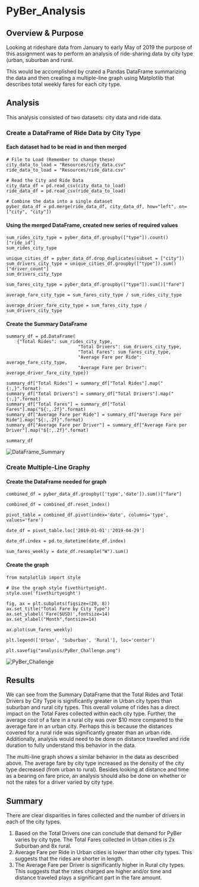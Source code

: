 # PyBer_Analysis

## Overview & Purpose
Looking at rideshare data from January to early May of 2019 the purpose of this assignment was to perform an analysis of ride-sharing data by city type (urban, suburban and rural.

This would be accomplished by crated a Pandas DataFrame summarizing the data and then creating a multiple-line graph using Matplotlib that describes total weekly fares for each city type.

## Analysis
This analysis consisted of two datasets: city data and ride data.

### Create a DataFrame of Ride Data by City Type
#### Each dataset had to be read in and then merged
```
# File to Load (Remember to change these)
city_data_to_load = "Resources/city_data.csv"
ride_data_to_load = "Resources/ride_data.csv"

# Read the City and Ride Data
city_data_df = pd.read_csv(city_data_to_load)
ride_data_df = pd.read_csv(ride_data_to_load)

# Combine the data into a single dataset
pyber_data_df = pd.merge(ride_data_df, city_data_df, how="left", on=["city", "city"])
```

#### Using the merged DataFrame, created new series of required values
```
sum_rides_city_type = pyber_data_df.groupby(["type"]).count()["ride_id"]
sum_rides_city_type

unique_cities_df = pyber_data_df.drop_duplicates(subset = ["city"])
sum_drivers_city_type = unique_cities_df.groupby(["type"]).sum()["driver_count"]
sum_drivers_city_type

sum_fares_city_type = pyber_data_df.groupby(["type"]).sum()["fare"]

average_fare_city_type = sum_fares_city_type / sum_rides_city_type

average_driver_fare_city_type = sum_fares_city_type / sum_drivers_city_type
```

#### Create the Summary DataFrame
```
summary_df = pd.DataFrame(
    {"Total Rides": sum_rides_city_type,
                           "Total Drivers": sum_drivers_city_type,
                           "Total Fares": sum_fares_city_type,
                           "Average Fare per Ride": average_fare_city_type,
                           "Average Fare per Driver": average_driver_fare_city_type})
                           
summary_df["Total Rides"] = summary_df["Total Rides"].map("{:,}".format)
summary_df["Total Drivers"] = summary_df["Total Drivers"].map("{:,}".format)
summary_df["Total Fares"] = summary_df["Total Fares"].map("${:,.2f}".format)
summary_df["Average Fare per Ride"] = summary_df["Average Fare per Ride"].map("${:,.2f}".format)
summary_df["Average Fare per Driver"] = summary_df["Average Fare per Driver"].map("${:,.2f}".format)

summary_df
```
![DataFrame_Summary](https://user-images.githubusercontent.com/89284280/135006626-9f4b18b3-7347-413e-a715-5caa692ace32.PNG)


### Create Multiple-Line Graphy
#### Create the DataFrame needed for graph
```
combined_df = pyber_data_df.groupby(['type','date']).sum()["fare"]

combined_df = combined_df.reset_index()

pivot_table = combined_df.pivot(index='date', columns='type', values='fare')

date_df = pivot_table.loc['2019-01-01':'2019-04-29']

date_df.index = pd.to_datetime(date_df.index)

sum_fares_weekly = date_df.resample("W").sum()

```
#### Create the graph
```
from matplotlib import style

# Use the graph style fivethirtyeight.
style.use('fivethirtyeight')

fig, ax = plt.subplots(figsize=(20, 8))
ax.set_title("Total Fare by City Type")
ax.set_ylabel('Fare($USD)',fontsize=14)
ax.set_xlabel("Month",fontsize=14)

ax.plot(sum_fares_weekly)

plt.legend(['Urban', 'Suburban', 'Rural'], loc='center')

plt.savefig("analysis/PyBer_Challenge.png")
```
![PyBer_Challenge](https://user-images.githubusercontent.com/89284280/135006944-eef74138-3545-4cb8-8070-a19e2652f4a6.png)

## Results
We can see from the Summary DataFrame that the Total Rides and Total Drivers by City Type is significantly greater in Urban city types than suburban and rural city types. This overall volume of rides has a direct impact on the Total Fares collected within each city type. Further, the average cost of a fare in a rural city was over $10 more compared to the average fare in an urban city. Perhaps this is because the distances covered for a rural ride was significantly greater than an urban ride. Additionally, analysis would need to be done on distance travelled and ride duration to fully understand this behavior in the data.

The multi-line graph shows a similar behavior in the data as described above. The average fare by city type increased as the density of the city type decreased (from urban to rural). Besides looking at distance and time as a bearing on fare price, an analysis should also be done on whether or not the rates for a driver varied by city type.

## Summary
There are clear disparities in fares collected and the number of drivers in each of the city types.
1) Based on the Total Drivers one can conclude that demand for PyBer varies by city type. The Total Fares collected in Urban cities is 2x Suburban and 8x rural.
2) Average Fare per Ride in Urban cities is lower than other city types. This suggests that the rides are shorter in length.
3) The Average Fare per Driver is significantly higher in Rural city types. This suggests that the rates charged are higher and/or time and distance traveled plays a significant part in the fare amount.
